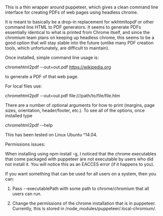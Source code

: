 This is a thin wrapper around puppeteer, which gives a clean command line interface for creating PDFs of web pages using headless chrome.

It is meant to basically be a drop-in replacement for wkhtmltopdf or other command line HTML to PDF generators. It seems to generate PDFs essentially identical to what is printed from Chrome itself, and since the chromium team plans on keeping up headless chrome, this seems to be a good option that will stay stable into the future (unlike many PDF creation tools, which unfortunately, are difficult to maintain).

Once installed, simple command line usage is:

chromehtml2pdf --out=out.pdf https://wikipedia.org

to generate a PDF of that web page.

For local files use:

chromehtml2pdf --out=out.pdf file:///path/to/file/file.htm

There are a number of optional arguments for how to print (margins, page sizes, orientation, header/footer, etc.). To see all of the options, once installed type

chromehtml2pdf --help

This has been tested on Linux Ubuntu ^14.04.

Permissions issues:

When installing using npm install -g, I noticed that the chrome executables that come packaged with puppeteer are not executable by users who did not install it. You will notice this as an EACCES error (if it happens to you).

If you want something that can be used for all users on a system, then you can:

1) Pass --executablePath with some path to chrome/chromium that all users can run.

2) Change the permissions of the chrome installation that is in puppeteer. Currently, this is stored in <installation dir>/node_modules/puppeteer/.local-chromium/.

